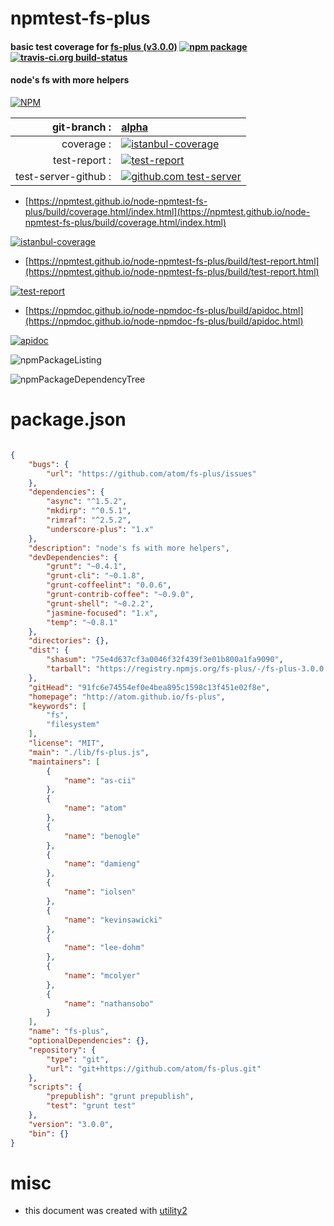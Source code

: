 # npmtest-fs-plus

#### basic test coverage for  [fs-plus (v3.0.0)](http://atom.github.io/fs-plus)  [![npm package](https://img.shields.io/npm/v/npmtest-fs-plus.svg?style=flat-square)](https://www.npmjs.org/package/npmtest-fs-plus) [![travis-ci.org build-status](https://api.travis-ci.org/npmtest/node-npmtest-fs-plus.svg)](https://travis-ci.org/npmtest/node-npmtest-fs-plus)

#### node's fs with more helpers

[![NPM](https://nodei.co/npm/fs-plus.png?downloads=true&downloadRank=true&stars=true)](https://www.npmjs.com/package/fs-plus)

| git-branch : | [alpha](https://github.com/npmtest/node-npmtest-fs-plus/tree/alpha)|
|--:|:--|
| coverage : | [![istanbul-coverage](https://npmtest.github.io/node-npmtest-fs-plus/build/coverage.badge.svg)](https://npmtest.github.io/node-npmtest-fs-plus/build/coverage.html/index.html)|
| test-report : | [![test-report](https://npmtest.github.io/node-npmtest-fs-plus/build/test-report.badge.svg)](https://npmtest.github.io/node-npmtest-fs-plus/build/test-report.html)|
| test-server-github : | [![github.com test-server](https://npmtest.github.io/node-npmtest-fs-plus/GitHub-Mark-32px.png)](https://npmtest.github.io/node-npmtest-fs-plus/build/app/index.html) | | build-artifacts : | [![build-artifacts](https://npmtest.github.io/node-npmtest-fs-plus/glyphicons_144_folder_open.png)](https://github.com/npmtest/node-npmtest-fs-plus/tree/gh-pages/build)|

- [https://npmtest.github.io/node-npmtest-fs-plus/build/coverage.html/index.html](https://npmtest.github.io/node-npmtest-fs-plus/build/coverage.html/index.html)

[![istanbul-coverage](https://npmtest.github.io/node-npmtest-fs-plus/build/screenCapture.buildCi.browser.%252Ftmp%252Fbuild%252Fcoverage.lib.html.png)](https://npmtest.github.io/node-npmtest-fs-plus/build/coverage.html/index.html)

- [https://npmtest.github.io/node-npmtest-fs-plus/build/test-report.html](https://npmtest.github.io/node-npmtest-fs-plus/build/test-report.html)

[![test-report](https://npmtest.github.io/node-npmtest-fs-plus/build/screenCapture.buildCi.browser.%252Ftmp%252Fbuild%252Ftest-report.html.png)](https://npmtest.github.io/node-npmtest-fs-plus/build/test-report.html)

- [https://npmdoc.github.io/node-npmdoc-fs-plus/build/apidoc.html](https://npmdoc.github.io/node-npmdoc-fs-plus/build/apidoc.html)

[![apidoc](https://npmdoc.github.io/node-npmdoc-fs-plus/build/screenCapture.buildCi.browser.%252Ftmp%252Fbuild%252Fapidoc.html.png)](https://npmdoc.github.io/node-npmdoc-fs-plus/build/apidoc.html)

![npmPackageListing](https://npmtest.github.io/node-npmtest-fs-plus/build/screenCapture.npmPackageListing.svg)

![npmPackageDependencyTree](https://npmtest.github.io/node-npmtest-fs-plus/build/screenCapture.npmPackageDependencyTree.svg)



# package.json

```json

{
    "bugs": {
        "url": "https://github.com/atom/fs-plus/issues"
    },
    "dependencies": {
        "async": "^1.5.2",
        "mkdirp": "^0.5.1",
        "rimraf": "^2.5.2",
        "underscore-plus": "1.x"
    },
    "description": "node's fs with more helpers",
    "devDependencies": {
        "grunt": "~0.4.1",
        "grunt-cli": "~0.1.8",
        "grunt-coffeelint": "0.0.6",
        "grunt-contrib-coffee": "~0.9.0",
        "grunt-shell": "~0.2.2",
        "jasmine-focused": "1.x",
        "temp": "~0.8.1"
    },
    "directories": {},
    "dist": {
        "shasum": "75e4d637cf3a0046f32f439f3e01b800a1fa9090",
        "tarball": "https://registry.npmjs.org/fs-plus/-/fs-plus-3.0.0.tgz"
    },
    "gitHead": "91fc6e74554ef0e4bea895c1598c13f451e02f8e",
    "homepage": "http://atom.github.io/fs-plus",
    "keywords": [
        "fs",
        "filesystem"
    ],
    "license": "MIT",
    "main": "./lib/fs-plus.js",
    "maintainers": [
        {
            "name": "as-cii"
        },
        {
            "name": "atom"
        },
        {
            "name": "benogle"
        },
        {
            "name": "damieng"
        },
        {
            "name": "iolsen"
        },
        {
            "name": "kevinsawicki"
        },
        {
            "name": "lee-dohm"
        },
        {
            "name": "mcolyer"
        },
        {
            "name": "nathansobo"
        }
    ],
    "name": "fs-plus",
    "optionalDependencies": {},
    "repository": {
        "type": "git",
        "url": "git+https://github.com/atom/fs-plus.git"
    },
    "scripts": {
        "prepublish": "grunt prepublish",
        "test": "grunt test"
    },
    "version": "3.0.0",
    "bin": {}
}
```



# misc
- this document was created with [utility2](https://github.com/kaizhu256/node-utility2)
